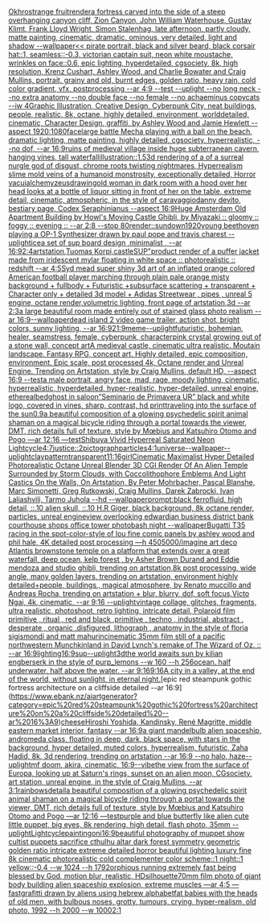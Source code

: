 [Okhro](https://www.ebank.nz/aiartgenerator?category=Okhro)[strange fruit](https://www.ebank.nz/aiartgenerator?category=strange%20fruit)[render](https://www.ebank.nz/aiartgenerator?category=render)[a fortress carved into the side of a steep overhanging canyon cliff, Zion Canyon, John William Waterhouse, Gustav Klimt, Frank Lloyd Wright, Simon Stalenhag, late afternoon, partly cloudy, matte painting, cinematic, dramatic, ominous, very detailed, light and shadow --wallpaper](https://www.ebank.nz/aiartgenerator?category=a%20fortress%20carved%20into%20the%20side%20of%20a%20steep%20overhanging%20canyon%20cliff%2C%20Zion%20Canyon%2C%20John%20William%20Waterhouse%2C%20Gustav%20Klimt%2C%20Frank%20Lloyd%20Wright%2C%20Simon%20Stalenhag%2C%20late%20afternoon%2C%20partly%20cloudy%2C%20matte%20painting%2C%20cinematic%2C%20dramatic%2C%20ominous%2C%20very%20detailed%2C%20light%20and%20shadow%20--wallpaper)[<< pirate portrait, black and silver beard, black corsair hat::1, seamless::-0.3, victorian captain suit, neon white moustache, wrinkles on face::0.6, epic lighting, hyperdetailed, cgsociety, 8k, high resolution, Krenz Cushart, Ashley Wood, and Charlie Bowater and Craig Mullins, portrait, grainy and old, burnt edges, golden ratio, heavy rain, cold color gradient, vfx, postprocessing --ar 4:9 --test --uplight --no long neck --no extra anatomy --no double face --no female --no achaeminus copycats --iw 4](https://www.ebank.nz/aiartgenerator?category=%3C%3C%20pirate%20portrait%2C%20black%20and%20silver%20beard%2C%20black%20corsair%20hat%3A%3A1%2C%20seamless%3A%3A-0.3%2C%20victorian%20captain%20suit%2C%20neon%20white%20moustache%2C%20wrinkles%20on%20face%3A%3A0.6%2C%20epic%20lighting%2C%20hyperdetailed%2C%20cgsociety%2C%208k%2C%20high%20resolution%2C%20Krenz%20Cushart%2C%20Ashley%20Wood%2C%20and%20Charlie%20Bowater%20and%20Craig%20Mullins%2C%20portrait%2C%20grainy%20and%20old%2C%20burnt%20edges%2C%20golden%20ratio%2C%20heavy%20rain%2C%20cold%20color%20gradient%2C%20vfx%2C%20postprocessing%20--ar%204%3A9%20--test%20--uplight%20--no%20long%20neck%20--no%20extra%20anatomy%20--no%20double%20face%20--no%20female%20--no%20achaeminus%20copycats%20--iw%204)[Graphic Illustration, Creative Design, Cyberpunk City, neat buildings, people, realistic, 8k, octane, highly detailed, environment, worlddetailed, cinematic, Character Design, graffiti, by Ashley Wood and Jamie Hewlett --aspect 1920:1080](https://www.ebank.nz/aiartgenerator?category=Graphic%20Illustration%2C%20Creative%20Design%2C%20Cyberpunk%20City%2C%20neat%20buildings%2C%20people%2C%20realistic%2C%208k%2C%20octane%2C%20highly%20detailed%2C%20environment%2C%20worlddetailed%2C%20cinematic%2C%20Character%20Design%2C%20graffiti%2C%20by%20Ashley%20Wood%20and%20Jamie%20Hewlett%20--aspect%201920%3A1080)[face](https://www.ebank.nz/aiartgenerator?category=face)[large battle Mecha playing with a ball on the beach, dramatic lighting, matte painting, highly detailed, cgsociety, hyperrealistic, --no dof, --ar 16:9](https://www.ebank.nz/aiartgenerator?category=large%20battle%20Mecha%20playing%20with%20a%20ball%20on%20the%20beach%2C%20dramatic%20lighting%2C%20matte%20painting%2C%20highly%20detailed%2C%20cgsociety%2C%20hyperrealistic%2C%20--no%20dof%2C%20--ar%2016%3A9)[ruins of medieval village inside huge subterranean cavern, hanging vines, tall waterfall](https://www.ebank.nz/aiartgenerator?category=ruins%20of%20medieval%20village%20inside%20huge%20subterranean%20cavern%2C%20hanging%20vines%2C%20tall%20waterfall)[illustration::1.5](https://www.ebank.nz/aiartgenerator?category=illustration%3A%3A1.5)[3d rendering of a of a surreal nurgle god of disgust, chrome roots twisting nightmares, Hyperrealism slime mold veins of a humanoid monstrosity, exceptionally detailed, Horror vacui](https://www.ebank.nz/aiartgenerator?category=3d%20rendering%20of%20a%20of%20a%20surreal%20nurgle%20god%20of%20disgust%2C%20chrome%20roots%20twisting%20nightmares%2C%20Hyperrealism%20slime%20mold%20veins%20of%20a%20humanoid%20monstrosity%2C%20exceptionally%20detailed%2C%20Horror%20vacui)[alchemy](https://www.ebank.nz/aiartgenerator?category=alchemy)[zeus](https://www.ebank.nz/aiartgenerator?category=zeus)[drawing](https://www.ebank.nz/aiartgenerator?category=drawing)[old woman in dark room with a hood over her head looks at a bottle of liquor sitting in front of her on the table, extreme detail, cinematic, atmospheric, in the style of caravaggio](https://www.ebank.nz/aiartgenerator?category=old%20woman%20in%20dark%20room%20with%20a%20hood%20over%20her%20head%20looks%20at%20a%20bottle%20of%20liquor%20sitting%20in%20front%20of%20her%20on%20the%20table%2C%20extreme%20detail%2C%20cinematic%2C%20atmospheric%2C%20in%20the%20style%20of%20caravaggio)[danny devito, bestiary page, Codex Seraphinianus --aspect 16:9](https://www.ebank.nz/aiartgenerator?category=danny%20devito%2C%20bestiary%20page%2C%20Codex%20Seraphinianus%20--aspect%2016%3A9)[Huge Amsterdam Old Apartment Building by Howl's Moving Castle Ghibli, by Miyazaki :: gloomy :: foggy :: evening :: --ar 2:8 --stop 80](https://www.ebank.nz/aiartgenerator?category=Huge%20Amsterdam%20Old%20Apartment%20Building%20by%20Howl%27s%20Moving%20Castle%20Ghibli%2C%20by%20Miyazaki%20%3A%3A%20gloomy%20%3A%3A%20foggy%20%3A%3A%20evening%20%3A%3A%20--ar%202%3A8%20--stop%2080)[render::](https://www.ebank.nz/aiartgenerator?category=render%3A%3A)[sundown](https://www.ebank.nz/aiartgenerator?category=sundown)[1920](https://www.ebank.nz/aiartgenerator?category=1920)[young beethoven playing a OP-1 Synthesizer drawn by paul pope and travis charest --uplight](https://www.ebank.nz/aiartgenerator?category=young%20beethoven%20playing%20a%20OP-1%20Synthesizer%20drawn%20by%20paul%20pope%20and%20travis%20charest%20--uplight)[ice](https://www.ebank.nz/aiartgenerator?category=ice)[a set of sup board design  ,minimalist , --ar 16:9](https://www.ebank.nz/aiartgenerator?category=a%20set%20of%20sup%20board%20design%20%20%2Cminimalist%20%2C%20--ar%2016%3A9)[2:4](https://www.ebank.nz/aiartgenerator?category=2%3A4)[artstation,Tuomas Korpi,castle](https://www.ebank.nz/aiartgenerator?category=artstation%2CTuomas%20Korpi%2Ccastle)[SUP"](https://www.ebank.nz/aiartgenerator?category=SUP%22)[product render of a puffer jacket made from iridescent mylar floating in white space :: photorealistic :: redshift --ar 4:5](https://www.ebank.nz/aiartgenerator?category=product%20render%20of%20a%20puffer%20jacket%20made%20from%20iridescent%20mylar%20floating%20in%20white%20space%20%3A%3A%20photorealistic%20%3A%3A%20redshift%20--ar%204%3A5)[Syd mead super shiny 3d art of an inflated orange colored American football player marching through plain pale orange misty background + fullbody + Futuristic +subsurface scattering + transparent + Character only + detailed 3d model + Adidas Streetwear , pipes , unreal 5 engine, octane render,volumetric lighting, front page of artstation,3d --ar 2:3](https://www.ebank.nz/aiartgenerator?category=Syd%20mead%20super%20shiny%203d%20art%20of%20an%20inflated%20orange%20colored%20American%20football%20player%20marching%20through%20plain%20pale%20orange%20misty%20background%20%2B%20fullbody%20%2B%20Futuristic%20%2Bsubsurface%20scattering%20%2B%20transparent%20%2B%20Character%20only%20%2B%20detailed%203d%20model%20%2B%20Adidas%20Streetwear%20%2C%20pipes%20%2C%20unreal%205%20engine%2C%20octane%20render%2Cvolumetric%20lighting%2C%20front%20page%20of%20artstation%2C3d%20--ar%202%3A3)[a large beautiful room made entirely out of stained glass photo realism --ar 16:9](https://www.ebank.nz/aiartgenerator?category=a%20large%20beautiful%20room%20made%20entirely%20out%20of%20stained%20glass%20photo%20realism%20--ar%2016%3A9)[--wallpaper](https://www.ebank.nz/aiartgenerator?category=--wallpaper)[dead island 2 video game trailer, action shot, bright colors, sunny lighting, --ar 16:9](https://www.ebank.nz/aiartgenerator?category=dead%20island%202%20video%20game%20trailer%2C%20action%20shot%2C%20bright%20colors%2C%20sunny%20lighting%2C%20--ar%2016%3A9)[21:9](https://www.ebank.nz/aiartgenerator?category=21%3A9)[meme](https://www.ebank.nz/aiartgenerator?category=meme)[--uplight](https://www.ebank.nz/aiartgenerator?category=--uplight)[futuristic, bohemian, healer, seamstress, female, cyberpunk, character](https://www.ebank.nz/aiartgenerator?category=futuristic%2C%20bohemian%2C%20healer%2C%20seamstress%2C%20female%2C%20cyberpunk%2C%20character)[pink crystal growing out of a stone wall, concept art](https://www.ebank.nz/aiartgenerator?category=pink%20crystal%20growing%20out%20of%20a%20stone%20wall%2C%20concept%20art)[A medieval castle, cinematic ultra realistic. Moutain landscape. Fantasy RPG, concept art. Highly detailed, epic composition, environment. Epic scale, post processed 4k, Octane render and Unreal Engine. Trending on Artstation, style by Craig Mullins, default HD, --aspect 16:9 --test](https://www.ebank.nz/aiartgenerator?category=A%20medieval%20castle%2C%20cinematic%20ultra%20realistic.%20Moutain%20landscape.%20Fantasy%20RPG%2C%20concept%20art.%20Highly%20detailed%2C%20epic%20composition%2C%20environment.%20Epic%20scale%2C%20post%20processed%204k%2C%20Octane%20render%20and%20Unreal%20Engine.%20Trending%20on%20Artstation%2C%20style%20by%20Craig%20Mullins%2C%20default%20HD%2C%20--aspect%2016%3A9%20--test)[a male portrait, angry face, mad, rage, moody lighting, cinematic, hyperrealistic, hyperdetailed, hyper-realistic, hyper-detailed, unreal engine, ethereal](https://www.ebank.nz/aiartgenerator?category=a%20male%20portrait%2C%20angry%20face%2C%20mad%2C%20rage%2C%20moody%20lighting%2C%20cinematic%2C%20hyperrealistic%2C%20hyperdetailed%2C%20hyper-realistic%2C%20hyper-detailed%2C%20unreal%20engine%2C%20ethereal)[bed](https://www.ebank.nz/aiartgenerator?category=bed)[ghost in saloon](https://www.ebank.nz/aiartgenerator?category=ghost%20in%20saloon)[”Seminario de Primavera UR” black and white logo, covered in vines, sharp, contrast, hd print](https://www.ebank.nz/aiartgenerator?category=%E2%80%9DSeminario%20de%20Primavera%20UR%E2%80%9D%20black%20and%20white%20logo%2C%20covered%20in%20vines%2C%20sharp%2C%20contrast%2C%20hd%20print)[traveling into the surface of the sun](https://www.ebank.nz/aiartgenerator?category=traveling%20into%20the%20surface%20of%20the%20sun)[0.9](https://www.ebank.nz/aiartgenerator?category=0.9)[a beautiful composition of a glowing psychedelic spirit animal shaman on a magical bicycle riding through a portal towards the viewer, DMT,  rich details full of texture, style by Mœbius and Katsuhiro Otomo and Pogo —ar 12:16 —test](https://www.ebank.nz/aiartgenerator?category=a%20beautiful%20composition%20of%20a%20glowing%20psychedelic%20spirit%20animal%20shaman%20on%20a%20magical%20bicycle%20riding%20through%20a%20portal%20towards%20the%20viewer%2C%20DMT%2C%20%20rich%20details%20full%20of%20texture%2C%20style%20by%20M%C5%93bius%20and%20Katsuhiro%20Otomo%20and%20Pogo%20%E2%80%94ar%2012%3A16%20%E2%80%94test)[Shibuya Vivid Hyperreal Saturated Neon Lightcycle](https://www.ebank.nz/aiartgenerator?category=Shibuya%20Vivid%20Hyperreal%20Saturated%20Neon%20Lightcycle)[4:7](https://www.ebank.nz/aiartgenerator?category=4%3A7)[justice::2](https://www.ebank.nz/aiartgenerator?category=justice%3A%3A2)[pictograph](https://www.ebank.nz/aiartgenerator?category=pictograph)[particles](https://www.ebank.nz/aiartgenerator?category=particles)[4:1](https://www.ebank.nz/aiartgenerator?category=4%3A1)[universe](https://www.ebank.nz/aiartgenerator?category=universe)[--wallpaper](https://www.ebank.nz/aiartgenerator?category=--wallpaper)[--uplight](https://www.ebank.nz/aiartgenerator?category=--uplight)[clay](https://www.ebank.nz/aiartgenerator?category=clay)[pattern](https://www.ebank.nz/aiartgenerator?category=pattern)[transparent](https://www.ebank.nz/aiartgenerator?category=transparent)[11:16](https://www.ebank.nz/aiartgenerator?category=11%3A16)[girl](https://www.ebank.nz/aiartgenerator?category=girl)[Cinematic Maximalist Hyper Detailed Photorealistic Octane Unreal Blender 3D CGI Render Of An Alien Temple Surrounded by Storm Clouds, with Coccolithophore Emblems And Light Castics On the Walls, On Artstation, By Peter Mohrbacher, Pascal Blanshe, Marc Simonetti, Greg Rutkowski, Craig Mullins, Darek Zabrocki, Ivan Laliashvili, Tarmo Juhola --hd --wallpaper](https://www.ebank.nz/aiartgenerator?category=Cinematic%20Maximalist%20Hyper%20Detailed%20Photorealistic%20Octane%20Unreal%20Blender%203D%20CGI%20Render%20Of%20An%20Alien%20Temple%20Surrounded%20by%20Storm%20Clouds%2C%20with%20Coccolithophore%20Emblems%20And%20Light%20Castics%20On%20the%20Walls%2C%20On%20Artstation%2C%20By%20Peter%20Mohrbacher%2C%20Pascal%20Blanshe%2C%20Marc%20Simonetti%2C%20Greg%20Rutkowski%2C%20Craig%20Mullins%2C%20Darek%20Zabrocki%2C%20Ivan%20Laliashvili%2C%20Tarmo%20Juhola%20--hd%20--wallpaper)[prompt:black ferrofluid, high detail, ::.10 alien skull, ::.10 H.R Giger, black background, 8k octane render, particles, unreal engine](https://www.ebank.nz/aiartgenerator?category=prompt%3Ablack%20ferrofluid%2C%20high%20detail%2C%20%3A%3A.10%20alien%20skull%2C%20%3A%3A.10%20H.R%20Giger%2C%20black%20background%2C%208k%20octane%20render%2C%20particles%2C%20unreal%20engine)[view overlooking edwardian business district bank courthouse shops office tower photobash night --wallpaper](https://www.ebank.nz/aiartgenerator?category=view%20overlooking%20edwardian%20business%20district%20bank%20courthouse%20shops%20office%20tower%20photobash%20night%20--wallpaper)[Bugatti T35 racing in the spot-color-style of lou fine comic panels by ashley wood and phil hale, 4K detailed post processing —h 450](https://www.ebank.nz/aiartgenerator?category=Bugatti%20T35%20racing%20in%20the%20spot-color-style%20of%20lou%20fine%20comic%20panels%20by%20ashley%20wood%20and%20phil%20hale%2C%204K%20detailed%20post%20processing%20%E2%80%94h%20450)[5000](https://www.ebank.nz/aiartgenerator?category=5000)[/imagine art deco Atlantis brownstone temple on a platform that extends over a great waterfall, deep ocean, kelp forest , by Asher Brown Durand and Eddie mendoza and studio ghibli, trending on artstation,8k post processing, wide angle, many golden layers, trending on artstation, environment highly detailed+people, buildings,, magical atmosphere, by Renato muccillo and Andreas Rocha, trending on artstation + blur, blurry, dof, soft focus,Victo Ngai, 4k, cinematic, --ar 9:16 --uplight](https://www.ebank.nz/aiartgenerator?category=/imagine%20art%20deco%20Atlantis%20brownstone%20temple%20on%20a%20platform%20that%20extends%20over%20a%20great%20waterfall%2C%20deep%20ocean%2C%20kelp%20forest%20%2C%20by%20Asher%20Brown%20Durand%20and%20Eddie%20mendoza%20and%20studio%20ghibli%2C%20trending%20on%20artstation%2C8k%20post%20processing%2C%20wide%20angle%2C%20many%20golden%20layers%2C%20trending%20on%20artstation%2C%20environment%20highly%20detailed%2Bpeople%2C%20buildings%2C%2C%20magical%20atmosphere%2C%20by%20Renato%20muccillo%20and%20Andreas%20Rocha%2C%20trending%20on%20artstation%20%2B%20blur%2C%20blurry%2C%20dof%2C%20soft%20focus%2CVicto%20Ngai%2C%204k%2C%20cinematic%2C%20--ar%209%3A16%20--uplight)[vintage collage, glitches, fragments, ultra realistic, photoshoot, retro lighting, intricate detail, Polaroid film primitive , ritual , red and black ,primitive , techno , industrial, abstract , desperate , organic ,disfigured, lithograph , anatomy in the style of floria sigismondi and matt mahurin](https://www.ebank.nz/aiartgenerator?category=vintage%20collage%2C%20glitches%2C%20fragments%2C%20ultra%20realistic%2C%20photoshoot%2C%20retro%20lighting%2C%20intricate%20detail%2C%20Polaroid%20film%20primitive%20%2C%20ritual%20%2C%20red%20and%20black%20%2Cprimitive%20%2C%20techno%20%2C%20industrial%2C%20abstract%20%2C%20desperate%20%2C%20organic%20%2Cdisfigured%2C%20lithograph%20%2C%20anatomy%20in%20the%20style%20of%20floria%20sigismondi%20and%20matt%20mahurin)[cinematic,](https://www.ebank.nz/aiartgenerator?category=cinematic%2C)[35mm film still of a pacific northwestern Munchkinland in David Lynch's remake of The Wizard of Oz. :: --ar 16:9](https://www.ebank.nz/aiartgenerator?category=35mm%20film%20still%20of%20a%20pacific%20northwestern%20Munchkinland%20in%20David%20Lynch%27s%20remake%20of%20The%20Wizard%20of%20Oz.%20%3A%3A%20--ar%2016%3A9)[lighting](https://www.ebank.nz/aiartgenerator?category=lighting)[16:9](https://www.ebank.nz/aiartgenerator?category=16%3A9)[sup](https://www.ebank.nz/aiartgenerator?category=sup)[--uplight](https://www.ebank.nz/aiartgenerator?category=--uplight)[3d](https://www.ebank.nz/aiartgenerator?category=3d)[the world awaits sun by kilian eng](https://www.ebank.nz/aiartgenerator?category=the%20world%20awaits%20sun%20by%20kilian%20eng)[berserk in the style of purp_lemons --w 160 --h 256](https://www.ebank.nz/aiartgenerator?category=berserk%20in%20the%20style%20of%20purp_lemons%20--w%20160%20--h%20256)[ocean. half underwater, half above the water. --ar 9:16](https://www.ebank.nz/aiartgenerator?category=ocean.%20half%20underwater%2C%20half%20above%20the%20water.%20--ar%209%3A16)[9:16](https://www.ebank.nz/aiartgenerator?category=9%3A16)[A city in a valley, at the end of the world, without sunlight, in eternal night.](https://www.ebank.nz/aiartgenerator?category=A%20city%20in%20a%20valley%2C%20at%20the%20end%20of%20the%20world%2C%20without%20sunlight%2C%20in%20eternal%20night.)[epic red steampunk gothic fortress architecture on a cliffside detailed --ar 16:9](https://www.ebank.nz/aiartgenerator?category=epic%20red%20steampunk%20gothic%20fortress%20architecture%20on%20a%20cliffside%20detailed%20--ar%2016%3A9)[cheese](https://www.ebank.nz/aiartgenerator?category=cheese)[Hiroshi Yoshida, Kandinsky, René Magritte, middle eastern market interior, fantasy --ar 16:9](https://www.ebank.nz/aiartgenerator?category=Hiroshi%20Yoshida%2C%20Kandinsky%2C%20Ren%C3%A9%20Magritte%2C%20middle%20eastern%20market%20interior%2C%20fantasy%20--ar%2016%3A9)[a giant mandelbulb alien spaceship, andromeda class, floating in deep, dark, black space, with stars in the background, hyper detailed, muted colors, hyperrealism, futuristic, Zaha Hadid, 8k, 3d rendering, trending on artstation --ar 16:9 --no halo, haze](https://www.ebank.nz/aiartgenerator?category=a%20giant%20mandelbulb%20alien%20spaceship%2C%20andromeda%20class%2C%20floating%20in%20deep%2C%20dark%2C%20black%20space%2C%20with%20stars%20in%20the%20background%2C%20hyper%20detailed%2C%20muted%20colors%2C%20hyperrealism%2C%20futuristic%2C%20Zaha%20Hadid%2C%208k%2C%203d%20rendering%2C%20trending%20on%20artstation%20--ar%2016%3A9%20--no%20halo%2C%20haze)[--uplight](https://www.ebank.nz/aiartgenerator?category=--uplight)[mf doom, akira, cinematic, 16:9](https://www.ebank.nz/aiartgenerator?category=mf%20doom%2C%20akira%2C%20cinematic%2C%2016%3A9)[--vibe](https://www.ebank.nz/aiartgenerator?category=--vibe)[the view from the surface of Europa, looking up at Saturn's rings, sunset on an alien moon, CGsociety, art station, unreal engine, in the style of Craig Mullins, --ar 3:1](https://www.ebank.nz/aiartgenerator?category=the%20view%20from%20the%20surface%20of%20Europa%2C%20looking%20up%20at%20Saturn%27s%20rings%2C%20sunset%20on%20an%20alien%20moon%2C%20CGsociety%2C%20art%20station%2C%20unreal%20engine%2C%20in%20the%20style%20of%20Craig%20Mullins%2C%20--ar%203%3A1)[rainbows](https://www.ebank.nz/aiartgenerator?category=rainbows)[detail](https://www.ebank.nz/aiartgenerator?category=detail)[a beautiful composition of a glowing psychedelic spirit animal shaman on a magical bicycle riding through a portal towards the viewer, DMT,  rich details full of texture, style by Mœbius and Katsuhiro Otomo and Pogo —ar 12:16 —test](https://www.ebank.nz/aiartgenerator?category=a%20beautiful%20composition%20of%20a%20glowing%20psychedelic%20spirit%20animal%20shaman%20on%20a%20magical%20bicycle%20riding%20through%20a%20portal%20towards%20the%20viewer%2C%20DMT%2C%20%20rich%20details%20full%20of%20texture%2C%20style%20by%20M%C5%93bius%20and%20Katsuhiro%20Otomo%20and%20Pogo%20%E2%80%94ar%2012%3A16%20%E2%80%94test)[purple and blue butterfly like alien cute little puppet, big eyes, 8k rendering, high detail, flash photo, 35mm --uplight](https://www.ebank.nz/aiartgenerator?category=purple%20and%20blue%20butterfly%20like%20alien%20cute%20little%20puppet%2C%20big%20eyes%2C%208k%20rendering%2C%20high%20detail%2C%20flash%20photo%2C%2035mm%20--uplight)[Lightcycle](https://www.ebank.nz/aiartgenerator?category=Lightcycle)[painting](https://www.ebank.nz/aiartgenerator?category=painting)[oni](https://www.ebank.nz/aiartgenerator?category=oni)[16:9](https://www.ebank.nz/aiartgenerator?category=16%3A9)[beautiful photography of muppet show cultist puppets sacrifice cthulhu altar dark forest symmetry geometric golden ratio intricate extreme detailed horror beautiful lighting luxury fine 8k  cinematic photorealistic cold complementer color scheme::1 night::1 yellow::-0.4 --w 1024 --h 1792](https://www.ebank.nz/aiartgenerator?category=beautiful%20photography%20of%20muppet%20show%20cultist%20puppets%20sacrifice%20cthulhu%20altar%20dark%20forest%20symmetry%20geometric%20golden%20ratio%20intricate%20extreme%20detailed%20horror%20beautiful%20lighting%20luxury%20fine%208k%20%20cinematic%20photorealistic%20cold%20complementer%20color%20scheme%3A%3A1%20night%3A%3A1%20yellow%3A%3A-0.4%20--w%201024%20--h%201792)[orphious running extremely fast being blessed by God, motion blur, realistic, HD](https://www.ebank.nz/aiartgenerator?category=orphious%20running%20extremely%20fast%20being%20blessed%20by%20God%2C%20motion%20blur%2C%20realistic%2C%20HD)[silhouette](https://www.ebank.nz/aiartgenerator?category=silhouette)[70mm film photo of giant body building alien spaceship explosion, extreme muscles —ar 4:5 —fast](https://www.ebank.nz/aiartgenerator?category=70mm%20film%20photo%20of%20giant%20body%20building%20alien%20spaceship%20explosion%2C%20extreme%20muscles%20%E2%80%94ar%204%3A5%20%E2%80%94fast)[grafitti drawn by aliens using hebrew alphabet](https://www.ebank.nz/aiartgenerator?category=grafitti%20drawn%20by%20aliens%20using%20hebrew%20alphabet)[fat babies with the heads of old men, with bulbous noses, grotty, tumours, crying, hyper-realism, old photo, 1992 --h 2000 --w 1000](https://www.ebank.nz/aiartgenerator?category=fat%20babies%20with%20the%20heads%20of%20old%20men%2C%20with%20bulbous%20noses%2C%20grotty%2C%20tumours%2C%20crying%2C%20hyper-realism%2C%20old%20photo%2C%201992%20--h%202000%20--w%201000)[2:1](https://www.ebank.nz/aiartgenerator?category=2%3A1)